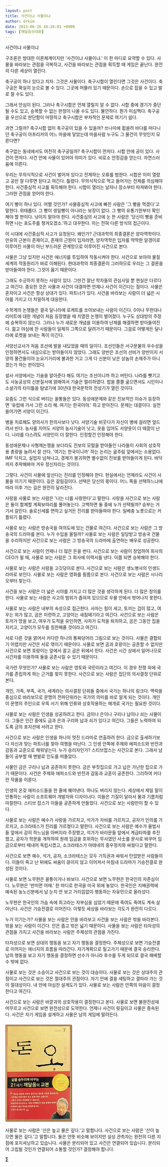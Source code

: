 ```yaml
---
layout: post
title: 사건이냐 사물이냐
author: drkim
date: 2013-06-26 16:26:01 +0900
tags: [깨달음의대화]
---
```

사건이냐 사물이냐


  


구조론은 방대한 이론체계이지만 '사건이냐 사물이냐.' 이 한 마디로 요약할 수 있다. 사물을 바라보는 관점을 극복하고, 사건을 바라보는 관점을 획득할 때 게임은 끝난다. 완전히 다른 세상이 열린다.


  


축구공이 하나 있다고 치자. 그것은 사물이다. 축구시합이 열린다면 그것은 사건이다. 축구공은 확실히 눈으로 볼 수 있다. 그곳에 머물러 있기 때문이다. 손으로 잡을 수 있고 발로 찰 수도 있다. 


  


그래서 안심이 된다. 그러나 축구시합은 언제 열릴지 알 수 없다. 시합 중에 경기가 중단될 수도 있고, 승복할 수 없는 판정이 나올 수도 있다. 불안하다. 뭔가 미심쩍다. 축구공을 우선으로 판단함이 마땅하고 축구시합은 부차적인 문제로 여기기 쉽다. 


  


과연 그럴까? 축구시합 없이 축구공이 있을 수 있을까? 쓰나미에 휩쓸려 바다를 떠다니던 축구공이 아프리카의 어느 마을에 닿았는데 마을사람 누구도 그 물건이 무엇인지 모른다면? 


  


축구없는 동네에서도 여전히 축구공일까? 축구시합이 먼저다. 시합 안에 공이 있다. 사건이 먼저다. 사건 안에 사물이 있어야 의미가 있다. 비로소 안정감을 얻는다. 자연스러움에 이른다.


  


우리는 무의식적으로 사건이 벌어져 있다고 전제하는 오류를 범한다. 시합은 이미 열렸고 공만 잘 다루면 된다고 여긴다. 틀렸다. 무의식적으로 먹고 들어가는 전제를 의심해야 한다. 사건중심적 사고를 획득해야 한다. 시합이 열리는 날자나 장소부터 따져봐야 한다. 그러한 관점을 얻어야 한다. 


  


여기 빵이 하나 있다. 어쩔 것인가? 사물중심적 사고에 빠진 사람은 '그 빵을 먹겠다'고 말한다. 위태롭다. 그 빵이 생일빵이 아니라는 보장이 없다. 그 빵의 유통기한부터 확인해야 할 판이다. 낚이지 말아야 한다. 사건중심의 사고에 눈 뜬 사람은 '당신이 빵을 준비하면 나는 포도주를 챙겨오겠소.'하고 대꾸한다. 이는 전혀 다른 방식의 접근이다. 


  


이 시대에 사건중심적 사고가 요청된다. 왜인가? 근대과학의 최종결론은 양자역학이다. 만유의 근본이 존재이고, 존재의 근원이 입자라면, 양자역학은 입자를 딱딱한 알갱이로 이루어진 사물이 아닌 부드러운 관계망으로 이루어진 사건으로 본다. 


  


사물은 그냥 있지만 사건은 에너지를 투입하여 작동시켜야 한다. 사건으로 보아야 물질세계의 작동원리가 바로 이해된다. 현대과학의 최종결론이 그러하므로 우리는 그 결론을 받아들여야 한다. 그것이 옳기 때문이다.


  


그래도 수긍하지 못하는 사람이 있다. 그딴건 잘난 학자들의 관심사일 뿐 현실은 다르다고 여긴다. 중요한 것은 사물과 사건이 대결하면 언제나 사건이 이긴다는 점이다. 사물은 혼자이고 사건은 항상 상대가 있다. 파트너가 있다. 사건을 바라보는 사람이 더 넓은 시야를 가지고 더 치밀하게 대응한다. 


  


수학계의 논쟁들은 결국 달나라에 로케트를 쏘아보내는 사람이 이긴다. 0이나 무한대나 리미트에 대한 개념이 처음 등장했을 때 치열한 논쟁이 벌어졌다. 누구도 상대방의 주장에 승복하지 않는다. 그러나 누가 새로운 개념을 이용하여 난제를 해결하면 받아들여진다. 젊고 야심에 찬 사람들이 일제히 그쪽으로 달려가기 때문이다. 그걸로 어떻게든 달나라에 로켓을 보내는 쪽이 이긴다. 


  


서양선교사가 처음 조선에 발을 내딨었을 때의 일이다. 조선인들은 서구문물의 우수성을 인정하면서도 내심으로는 받아들이지 않았다. 그래도 양반은 조선의 선비가 양반이지 서양의 물건들이야 눈요기거리에 불과한 거고 그게 다 신분이 낮은 상놈의 손재주가 아니겠는가 하는 판이었다.


  


설사 서양에서는 기술을 알아준다 해도 여기는 조선이니까 하고 버틴다. 나라를 뺏기고도 사농공상의 신분질서에 얽매여서 기술은 멀리하였다. 밥을 쫄쫄 굶으면서도 시인이나 소설가의 타이틀을 탐냈기에 30년대 한국문학의 전성기가 열린 것이다. 


  


요즘도 그런 식으로 버티는 꼴통들은 있다. 동성애문제와 같은 진보적인 이슈가 등장하면 '유럽에 가서 그런 소리 해. 여기는 한국이야.' 하고 받아친다. 문제는 대결이다. 실전 들어가면 서양이 이긴다.


  


병을 치료해도 양의사가 한의사보다 낫다. 서양기술 비웃다가 자신이 병에 걸리면 엎드려서 빈다. 농사를 지어도 서양의 농사기술이 낫고, 옷을 입어도 서양옷이 더 때깔이 난다. 나라를 다스려도 서양인이 더 잘한다. 인정할건 인정해야 한다. 


  


동성애문제나 사형제논쟁을 보더라도 진보의 모럴을 받아들인 나라들이 사회의 상호작용 총량을 늘려서 잘 산다. '여기는 한국이니까' 하는 논리는 굶주림 앞에서는 소용없다. IMF 닥치고, 실업자 넘쳐나고, 경제가 붕괴하면 별수없이 진보를 받아들이게 된다. 바닥까지 추락해봐야 겨우 정신차리는 것이다. 


  


그렇다. 사건이 사물에 앞선다는 진리를 인정해야 한다. 현실에서는 언제라도 사건이 사물을 이기기 때문이다. 길은 갈림길이다. 선택은 당신의 몫이다. 어느 쪽을 선택하느냐에 따라 이후 가는 길은 완전히 달라진다. 


  


사랑을 사물로 보는 사람은 '나는 너를 사랑한다'고 말한다. 사랑을 사건으로 보는 사람은 둘이 함께할 계획보따리를 풀어놓는다. 고백하면 둘 중에 누가 선택될까? 승부는 거기서 갈린다. 솔로신세를 면하고 싶거든 진리를 받아들여야 한다. 일베충 노릇으로는 커플되기 틀렸다. 


  


사물로 보는 사람은 방송국을 여의도에 있는 건물로 여긴다. 사건으로 보는 사람은 그 방송국의 드라마를 본다. 누가 수입을 올릴까? 사물로 보는 사람은 일당받고 방송국 건물을 수리하지만 사건으로 보는 사람은 그 방송국의 드라마에 출연하는 배우로 성공한다.


  


사건으로 보는 사람이 언제나 더 많은 돈을 번다. 사건으로 보는 사람이 창업하여 회사의 CEO가 될 때, 사물로 보는 사람은 그 회사에 이력서를 낸다. 이쯤 되면 승복해야 한다. 


  


사물로 보는 사람은 사람을 고깃덩이로 본다. 사건으로 보는 사람은 생노병사의 인생드라마로 보인다. 사물로 보는 사람은 영화를 필름으로 본다. 사건으로 보는 사람은 시나리오부터 찾는다. 


  


사건을 보는 사람은 더 넓은 시야를 가지고 더 많은 것을 생각하게 된다. 더 많은 창의를 한다. 사물로 보는 사람은 사고의 범위가 좁혀져 있으므로 우물 안에서 벗어나지 못한다.


  


사물로 보는 사람은 내부의 속성으로 접근한다. 사자는 힘이 세고, 토끼는 겁이 많고, 여우는 꾀가 많고, 곰은 미련하고, 고양이는 새침떼기라고 여긴다. 사건으로 보는 사람은 토끼가 망을 보고, 여우가 도적을 유인하면, 사자가 도적을 퇴치하고, 곰은 그동안 집을 지키고, 고양이가 모두를 칭찬해줄 것이라고 여긴다.


  


서로 다른 것을 얽어서 커다란 하나의 통짜덩어리 그림으로 보는 것이다. 사물은 결합되기 어렵지만 사건은 서로 엮이기 때문이다. 사물로 보면 곰과 호랑이는 공존할 수 없지만 사건으로 보면 호랑이는 앞에서 끌고 곰은 뒤에서 민다. 사건은 시간 상에서 일어나므로 시간차를 이용하여 둘을 공존시킬 수 있기 때문이다. 


  


국가란 무엇인가? 사물로 보는 사람은 영토와 국민이라고 여긴다. 이 경우 전쟁 외에 국가를 존립하게 하는 근거를 찾지 못한다. 사건으로 보는 사람은 집단의 의사결정 단위로 본다. 


  


개인, 가족, 부족, 국가, 세계라는 의사결정 단위들 중에서 국가는 하나의 링크다. 맥락을 중심으로 바라보므로 문명의 전파단위라는 국가의 의미를 바로 알게 되는 것이다. 개인이 문명의 주인으로 우뚝 서기 위해 인류와 상호작용하는 매개로 국가는 필요한 것이다. 


  


사물로 보는 사람은 인생을 성공하려고 한다. 금이나 은이나 구리나 납이나 쇠는 사물이다. 그들은 인간 중에도 금과 은과 구리와 납과 쇠가 있다고 여긴다. 그들은 노력하여 되도록 금의 포지션에 서려고 한다. 


  


사건으로 보는 사람은 인생을 하나의 멋진 드라마로 연출하려 한다. 금으로 출세하기보다 자신과 맞는 파트너를 찾아 여행을 떠난다. 그 인생 안쪽에 주제와 에피소드와 반전과 감동과 교훈으로 채워넣는다. 누가 승리자인가? 스티브잡스는 사건으로 본다. 그래서 남들이 공부할 때 맨발로 인도를 떠돌았다.


  


사물인 금은 구리나 납과 공존하지 못한다. 금은 부잣집으로 가고 납은 가난한 집으로 가기 때문이다. 사건은 주제와 에피소드와 반전과 감동과 교훈이 공존한다. 그리하여 커다란 작품을 이룬다. 


  


인생의 온갖 에피소드들을 한 줄에 꿰어낸다. 하나도 버리지 않는다. 세상에서 제일 말이 안통하는 사람이 소프트웨어 개발자와 디자이너다. 이들은 기질이 달라서 물과 기름처럼 마찰한다. 스티브 잡스가 이들을 공존하게 만들었다. 사건으로 보는 사람만이 할 수 있다. 


  


사물로 보는 사람은 예수가 사랑을 가르치고, 석가가 자비를 가르치고, 공자가 인의를 가르치고, 소크라테스가 진리를 가르쳤다고 말한다. 사건으로 보는 사람은 예수가 율법사들 앞에서 감히 하느님을 아버지라 주장했고, 석가가 바라문들 앞에서 계급타파를 추진했고, 공자가 학문을 개척하여 원래 임금을 호위하는 무사였던 사士를 문사로 바꾸어 임금으로부터 떼내어 독립시켰고, 소크라테스가 아테네의 중우정치와 싸웠다고 말한다. 


  


사건으로 보면 예수, 석가, 공자, 소크라테스는 모두 기득권과 싸워서 탄압받은 사람들이다. 이들이 죽고 난 뒤에도 싸움이 끊이지 않고 이어져서 마침내 드라마가 기승전결로 완성된 것이다. 


  


사물로 보면 노무현은 꼴통이거나 바보다. 사건으로 보면 노무현은 한국인의 자존심이다. 노무현은 '반미면 어때.' 한 마디로 한국을 미국 위에 놓았다. 한국인은 지배권력에 예속된 농노신분에서 남 눈치 안 보고 거리낌없이 행동하는 자유민으로 올라섰다. 


  


노무현은 한국인의 가슴 속에 최고라는 자부심을 심었기 때문에 죽여도 죽여도 계속 살아난다. 사건은 기승전결로 이어진다. 이렇듯 세상을 바라보는 각도가 완전히 다르다. 


  


누가 이기는가? 사물을 보는 사람은 안을 바라보고 사건을 보는 사람은 밖을 바라본다. 밖을 보는 사람이 이긴다. 안은 좁고 밖은 넓기 때문이다. 사물을 보는 사람은 타자성의 관점을 가지고 사건을 바라보는 사람은 주체성의 관점을 가진다. 


  


타자성으로 보면 상대의 행동을 보고 자기 행동을 결정한다. 주체성으로 보면 기승전결로 이어지는 에너지의 흐름을 따라간다. 자기계획으로 밀고가기 때문에 결국 승리한다. 남의 행동을 보고 자기 행동을 결정하면 선수가 아니라 후수를 두게 되므로 결국 패배할 수 밖에 없다. 


  


사물로 보는 것은 소승이고 사건으로 보는 것이 대승이다. 사물로 보는 것은 상대주의 관점이고 사건으로 보는 것은 절대주의 관점이다. 자기 안에 결을 세팅하고 결따라 가는 것이 절대성이다. 내 안에 야심찬 설계도가 있다. 사물로 보는 사람은 안쪽의 마음이 결정한다고 여긴다.


  


사건으로 보는 사람은 바깥과의 상호작용이 결정한다고 본다. 사물로 보면 불완전성에 머무르고 사건으로 보면 완전성으로 도약한다. 언제나 사건이 윗길이고 사물은 종속된다. 사건은 자기 게임을 설계하고 사물은 남의 게임에 말려든다. 


  






 ###


  





  ![](/files/attach/images/198/727/315/55.JPG)


 사물로 보는 사람은 '산은 높고 물은 깊다.'고 말합니다. 사건으로 보는 사람은 '산이 높으면 물은 깊다.'고 말합니다. 둘은 언뜻 비슷해 보이지만 실상 관측자는 완전히 다른 지점에 포지셔닝하고 있습니다. 사물은 분리되어 있고 사건은 연결되어 있습니다. 분리되어 고립될 것인가 연결되어 소통할 것인가? 결정해야 합니다.


  




**∑**